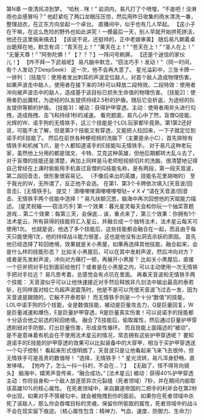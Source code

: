 第N章
    一夜清风凉到梦。
    “哈秋...咪！”
    岩洞内，易凡打了个喷嚏，“不是吧！没淋雨也会感冒吗？”
    他赶紧吃了两口龙眼压压惊，然后用昨日收集的雨水清洗一番，整理战衣，在正东方向垒起一个卓台。
    直播间中，似乎也有几人早起。
    【这小子在干嘛，在这么危险的野外也如此讲究！一模最后一天，别人早就开始拼死拼活，他还在这里搞来搞去】
    【该说不说，还挺帅的，正中老娘审美】
    随后易凡朝着桌台跪拜在地，默念有词：“青天在上！”
    “黄天在上！”
    “苍天在上！”
    “圣人在上！”
    “无量天尊！”
    “阿弥陀佛！”
    【？？？】一阵问号刷屏。
    【还是个迷信的家伙儿！】
    【咋不拜一下武祖呢】
    易凡脑中默念，“窃法巧手！发动！”（同一时间，有个人发动了DeepSeek）
    这一次，他不会再大意了。
    星光溢彩中，三张卡牌一一排列：
    [技能1]：使用者发出刺耳的声波定位敌人，对首个敌人造成物理伤害。如果声波击中敌人，使用者在接下来的3秒可以释放二段特效。二段特效：使用者冲向被声波击中的敌人，造成基于该目标已损失生命值的物理伤害。
	[技能2]：使用者扔出魔杖，为途经的队友提供持续2.5秒的护盾。随后它会折返，为途经的队友提供等额的护盾。
	[技能3]：被动：获得护甲穿透。主动：使用者用斧头进行勾拽，造成拖拽、击飞和持续1秒的减速。
    看完题面，易凡心中了然，盲僧Q技能、光辉的W、诺手狗的无情铁手，这三个技能是个LOL玩家都毕竟熟，第1第2还好说，可能不太了解，但是第3个技能又有穿透，又能把人拉回来，一下子就定位到诺手的E技能了。
    然后在前世各种梗视频的洗脑下（主要是余小C），首先排除有情铁手和机械飞爪，是个人都知道诺手的E技能叫无情铁手。
    对于易凡这种老玩家，虽然他上分用的都是瑞文、卡特、艾克这种英雄，但他后期都转大乱斗去了，对于盲僧的技能还是清楚，再加上同样是马老师短视频切片的洗脑，很清楚地记得自己曾经在上课时偷偷用手机查过盲僧的Q技能名称，是有两段，第一段天音波，第二段回音击，很形象很容易记。
    （不像后来出的英雄，技能名花里胡哨的）
    至于我光的W，无所谓了，反正他不会选。
    在第1、第3个卡牌依次填入[天音波/回音击]、[无情铁手]。
    提交！
    滴哩哩哩滴哩哩哩噔哒~
    √ X √
    “请在天音波/回音击、无情铁手两个技能中选择！”
    易凡扶额沉思，脑海中再次回想他的天赋能力描述。
    [星灵祝福——窃法巧手]
    第一个效果：暮光星灵每天会和你玩一个抽奖答题游戏...
    第二个效果：每第三天，会保底...
    诶，重点来了，第三个效果：你拥有1个法术星云，所有获得的技能将汇入星云，并融合成一个独特法术，法术星云每天可使用1次。
    也就是说，他选了多个技能后，这些技能都会融合在一起，而且由于每天只能使用1次，他的持续战斗能力很差，这也是他没有出洞去杀妖的原因。
    首先他已经选择了轮回绝境，效果就是关小黑屋，如果再选择其他技能，融合起来，会是什么样的技能形态？
    比如关小黑屋后，可以在其中发射声波，然后冲向对方？或者是先发射声波，冲向对方痛打一顿，再展开小黑屋？
    比如关小黑屋后，直接一个巨斧把对手拉到面前给他打？或者是在小黑屋之内，可以主动使用一次无情铁手把对手拉近？
    易凡思考着，总感觉会有点坑在里面。
    再看天音波和无情铁手两个技能：
    天音波似乎可以让他快速接近对手然后释放非凡剑法中输出最高的泰若斩，在同样面对桂仁鸟超声波震荡时，他是不是可以凭借天音波飞过去一发，因为天音波是跟随的，它躲不开泰若斩！
    而无情铁手则是一个十分“数值”的技能，LOL中诺手狗的5个技能，全是数值技能，被动是巨量攻击力，Q是巨量回复，W是巨量减速和爆伤，E是巨量护甲穿透，R是巨量真实伤害！可以说诺手的技能都十分适合他之前选的轮回绝境。
    融合了E技能后，偷取属性，然后通过巨量护甲穿透削弱对手防御，打出巨量伤害，形成良性循环。
    而且技能上面描述的“被动”，是不是意味着有机会在不使用法术星云的情况，常态拥有这些护甲穿透呢？
    要知道诺手的E技能的护甲穿透的效果可以比拟装备中的大穿甲，相当于买护甲穿透送一个勾子控制！
    看起来形式很明朗了，天音波只是让他看起来飞来飞去很帅，但无情铁手可是高贵的数值呀！
    “选择，无情铁手！”
    星光流转，易凡浑身舒畅，直发哆嗦。
    【他咋了，怎么一抖一抖的，不会在...？】
    【无敌了，怪不得背向镜头】
    脑海中，嬉笑声音传来，“融合成功。”
    [法术星云]
    被动：获得40%护甲穿透
    主动：你将自身和一个敌人放逐至异次元裂缝（死者领域）7秒，并在期间内偷取该英雄10%的核心属性。
    在死者领域中，来自霸道帝国的二把手的利斧会在第2秒中出现，如果对手不慎被勾中，就会被拖拽到你的面前。
    如果你在死者领域中杀死了该敌人，那么你会吞噬目标的灵魂，保留你所偷取的属性，死者领域中的战斗不会在现实留下痕迹。（核心属性包含：精神力、气血、速度、防御力、生命力）
